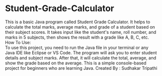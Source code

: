# Student-Grade-Calculator
This is a basic Java program called Student Grade Calculator. It helps to calculate the total marks, average marks, and grade of a student based on their subject scores. It takes input like the student's name, roll number, and marks in 5 subjects, then shows the result with a grade like A, B, C, etc.
<br>
How To Use:
<br>
To use this project, you need to run the Java file in your terminal or any Java IDE like Eclipse or VS Code. The program will ask you to enter student details and subject marks. After that, it will calculate the total, average, and show the grade based on the average. This is a simple console-based project for beginners who are learning Java.
Created By : Sudhakar Tripathi